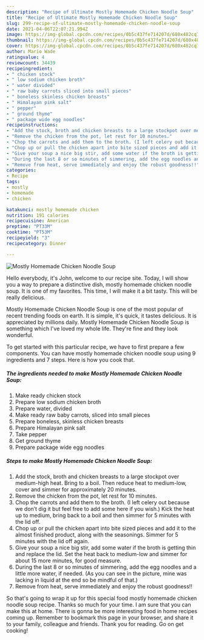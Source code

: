 ```yaml
---
description: "Recipe of Ultimate Mostly Homemade Chicken Noodle Soup"
title: "Recipe of Ultimate Mostly Homemade Chicken Noodle Soup"
slug: 299-recipe-of-ultimate-mostly-homemade-chicken-noodle-soup
date: 2021-04-06T22:07:21.994Z
image: https://img-global.cpcdn.com/recipes/0b5c437fe714207d/680x482cq70/mostly-homemade-chicken-noodle-soup-recipe-main-photo.jpg
thumbnail: https://img-global.cpcdn.com/recipes/0b5c437fe714207d/680x482cq70/mostly-homemade-chicken-noodle-soup-recipe-main-photo.jpg
cover: https://img-global.cpcdn.com/recipes/0b5c437fe714207d/680x482cq70/mostly-homemade-chicken-noodle-soup-recipe-main-photo.jpg
author: Mario Wade
ratingvalue: 4
reviewcount: 34439
recipeingredient:
- " chicken stock"
- " low sodium chicken broth"
- " water divided"
- " raw baby carrots sliced into small pieces"
- " boneless skinless chicken breasts"
- " Himalayan pink salt"
- " pepper"
- " ground thyme"
- " package wide egg noodles"
recipeinstructions:
- "Add the stock, broth and chicken breasts to a large stockpot over medium-high heat. Bring to a boil. Then reduce heat to medium-low, cover and simmer for approximately 20 minutes."
- "Remove the chicken from the pot, let rest for 10 minutes."
- "Chop the carrots and add them to the broth. (I left celery out because we don’t dig it but feel free to add some here if you wish.) Kick the heat up to medium, bring back to a boil and then simmer for 5 minutes with the lid off."
- "Chop up or pull the chicken apart into bite sized pieces and add it to the almost finished product, along with the seasonings. Simmer for 5 minutes with the lid off again."
- "Give your soup a nice big stir, add some water if the broth is getting thin and replace the lid. Set the heat back to medium-low and simmer for about 15 more minutes, for good measure."
- "During the last 8 or so minutes of simmering, add the egg noodles and a little more water, if needed. (As you can see in the picture, mine was lacking in liquid at the end so be mindful of that.)"
- "Remove from heat, serve immediately and enjoy the robust goodness!!"
categories:
- Recipe
tags:
- mostly
- homemade
- chicken

katakunci: mostly homemade chicken 
nutrition: 191 calories
recipecuisine: American
preptime: "PT33M"
cooktime: "PT53M"
recipeyield: "3"
recipecategory: Dinner

---
```



![Mostly Homemade Chicken Noodle Soup](https://img-global.cpcdn.com/recipes/0b5c437fe714207d/680x482cq70/mostly-homemade-chicken-noodle-soup-recipe-main-photo.jpg)

Hello everybody, it's John, welcome to our recipe site. Today, I will show you a way to prepare a distinctive dish, mostly homemade chicken noodle soup. It is one of my favorites. This time, I will make it a bit tasty. This will be really delicious.

Mostly Homemade Chicken Noodle Soup is one of the most popular of recent trending foods on earth. It is simple, it's quick, it tastes delicious. It is appreciated by millions daily. Mostly Homemade Chicken Noodle Soup is something which I've loved my whole life. They're fine and they look wonderful.




To get started with this particular recipe, we have to first prepare a few components. You can have mostly homemade chicken noodle soup using 9 ingredients and 7 steps. Here is how you cook that.

<!--inarticleads1-->

##### The ingredients needed to make Mostly Homemade Chicken Noodle Soup:

1. Make ready  chicken stock
1. Prepare  low sodium chicken broth
1. Prepare  water, divided
1. Make ready  raw baby carrots, sliced into small pieces
1. Prepare  boneless, skinless chicken breasts
1. Prepare  Himalayan pink salt
1. Take  pepper
1. Get  ground thyme
1. Prepare  package wide egg noodles




<!--inarticleads2-->

##### Steps to make Mostly Homemade Chicken Noodle Soup:

1. Add the stock, broth and chicken breasts to a large stockpot over medium-high heat. Bring to a boil. Then reduce heat to medium-low, cover and simmer for approximately 20 minutes.
1. Remove the chicken from the pot, let rest for 10 minutes.
1. Chop the carrots and add them to the broth. (I left celery out because we don’t dig it but feel free to add some here if you wish.) Kick the heat up to medium, bring back to a boil and then simmer for 5 minutes with the lid off.
1. Chop up or pull the chicken apart into bite sized pieces and add it to the almost finished product, along with the seasonings. Simmer for 5 minutes with the lid off again.
1. Give your soup a nice big stir, add some water if the broth is getting thin and replace the lid. Set the heat back to medium-low and simmer for about 15 more minutes, for good measure.
1. During the last 8 or so minutes of simmering, add the egg noodles and a little more water, if needed. (As you can see in the picture, mine was lacking in liquid at the end so be mindful of that.)
1. Remove from heat, serve immediately and enjoy the robust goodness!!




So that's going to wrap it up for this special food mostly homemade chicken noodle soup recipe. Thanks so much for your time. I am sure that you can make this at home. There is gonna be more interesting food in home recipes coming up. Remember to bookmark this page in your browser, and share it to your family, colleague and friends. Thank you for reading. Go on get cooking!
